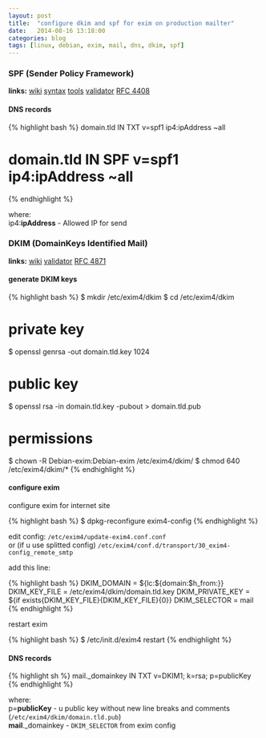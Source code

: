 ```yaml
---
layout: post
title:  "configure dkim and spf for exim on production mailter"
date:   2014-08-16 13:18:00
categories: blog
tags: [linux, debian, exim, mail, dns, dkim, spf]
---
```


### SPF (Sender Policy Framework)

**links:**
[wiki](https://en.wikipedia.org/wiki/Sender_Policy_Framework)
[syntax](http://www.openspf.org/SPF_Record_Syntax)
[tools](http://www.openspf.org/Tools)
[validator](http://www.kitterman.com/spf/validate.html)
[RFC 4408](http://www.ietf.org/rfc/rfc4408.txt)

#### DNS records

{% highlight bash %}
domain.tld IN TXT v=spf1 ip4:ipAddress ~all
# domain.tld IN SPF v=spf1 ip4:ipAddress ~all
{% endhighlight %}

where:  
ip4:**ipAddress** - Allowed IP for send

### DKIM (DomainKeys Identified Mail)

**links:**
[wiki](https://en.wikipedia.org/wiki/DomainKeys_Identified_Mail)
[validator](http://dkimcore.org/tools/keycheck.html)
[RFC 4871](http://www.ietf.org/rfc/rfc4871.txt)

#### generate DKIM keys

{% highlight bash %}
$ mkdir /etc/exim4/dkim
$ cd /etc/exim4/dkim
# private key
$ openssl genrsa -out domain.tld.key 1024
# public key
$ openssl rsa -in domain.tld.key -pubout > domain.tld.pub
# permissions
$ chown -R Debian-exim:Debian-exim /etc/exim4/dkim/
$ chmod 640 /etc/exim4/dkim/*
{% endhighlight %}

#### configure exim

configure exim for internet site

{% highlight bash %}
$ dpkg-reconfigure exim4-config
{% endhighlight %}

edit config: `/etc/exim4/update-exim4.conf.conf`  
or (if u use splitted config) `/etc/exim4/conf.d/transport/30_exim4-config_remote_smtp`

add this line:

{% highlight bash %}
DKIM_DOMAIN = ${lc:${domain:$h_from:}}
DKIM_KEY_FILE = /etc/exim4/dkim/domain.tld.key
DKIM_PRIVATE_KEY = ${if exists{DKIM_KEY_FILE}{DKIM_KEY_FILE}{0}}
DKIM_SELECTOR = mail
{% endhighlight %}

restart exim

{% highlight bash %}
$ /etc/init.d/exim4 restart
{% endhighlight %}

#### DNS records

{% highlight sh %}
mail._domainkey IN TXT v=DKIM1; k=rsa; p=publicKey
{% endhighlight %}

where:  
p=**publicKey** - u public key without new line breaks and comments (`/etc/exim4/dkim/domain.tld.pub`)  
**mail**._domainkey - `DKIM_SELECTOR` from exim config

